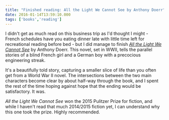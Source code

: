 ```yaml
---
title: "Finished reading: All the Light We Cannot See by Anthony Doerr"
date: 2016-01-14T13:59:10.000
tags: ['books','reading']
---
```


I didn't get as much read on this business trip as I'd thought I might - French schedules have you eating dinner late with little time left for recreational reading before bed - but I did manage to finish [_All the Light We Cannot See_](http://amzn.to/1J4WvlO) by Anthony Doerr. This novel, set in WWII, tells the parallel stories of a blind French girl and a German boy with a precocious engineering streak.

It's a beautifully told story, capturing a smaller slice of life than you often get from a World War II novel. The intersections between the two main characters become clear by about half-way through the book, and I spent the rest of the time hoping against hope that the ending would be satisfactory. It was.

_All the Light We Cannot See_ won the 2015 Pulitzer Prize for fiction, and while I haven't read that much 2014/2015 fiction yet, I can understand why this one took the prize. Highly recommended.
